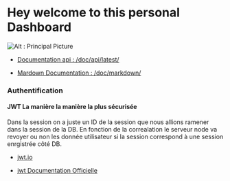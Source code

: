 # Hey welcome to this personal Dashboard

![Alt : Principal Picture]('https://www.klipfolio.com/gatsby-files/static/1d0d4b2e191a15d080c3857830cdedea/9e562/dashboard-examples-hero.png')

- [Documentation api : /doc/api/latest/]('https://sahirato.tech/doc/api/latest/')

- [Mardown Documentation : /doc/markdown/]('https://sahirato.tech/doc/markdown/')

### Authentification 

#### JWT La manière la manière la plus sécurisée

Dans la session on a juste un ID de la session que nous allions ramener dans la session de la DB. En fonction de la correalation le serveur node va revoyer ou non les donnée utilisateur si la session correspond à une session enrgistrée côté DB.
- [jwt.io](https://jwt.io/)

- [jwt Documentation Officielle](https://github.com/auth0/node-jsonwebtoken
)